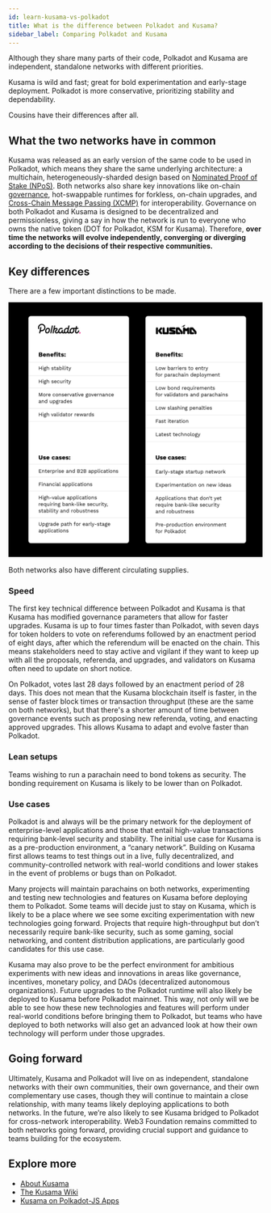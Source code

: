 ```yaml
---
id: learn-kusama-vs-polkadot
title: What is the difference between Polkadot and Kusama?
sidebar_label: Comparing Polkadot and Kusama
---
```


Although they share many parts of their code, Polkadot and Kusama are independent, standalone
networks with different priorities.

Kusama is wild and fast; great for bold experimentation and early-stage deployment. Polkadot is more
conservative, prioritizing stability and dependability.

Cousins have their differences after all.

## What the two networks have in common

Kusama was released as an early version of the same code to be used in Polkadot, which means they
share the same underlying architecture: a multichain, heterogeneously-sharded design based on
[Nominated Proof of Stake (NPoS)](learn-consensus.md). Both networks also share key innovations like
on-chain [governance](learn-governance.md), hot-swappable runtimes for forkless, on-chain upgrades,
and [Cross-Chain Message Passing (XCMP)](learn-crosschain.md) for interoperability. Governance on
both Polkadot and Kusama is designed to be decentralized and permissionless, giving a say in how the
network is run to everyone who owns the native token (DOT for Polkadot, KSM for Kusama). Therefore,
**over time the networks will evolve independently, converging or diverging according to the
decisions of their respective communities.**

## Key differences

There are a few important distinctions to be made.

![polkadot_vs_kusama](assets/Cousins_2.png)

Both networks also have different circulating supplies.

### Speed

The first key technical difference between Polkadot and Kusama is that Kusama has modified
governance parameters that allow for faster upgrades. Kusama is up to four times faster than
Polkadot, with seven days for token holders to vote on referendums followed by an enactment period
of eight days, after which the referendum will be enacted on the chain. This means stakeholders need
to stay active and vigilant if they want to keep up with all the proposals, referenda, and upgrades,
and validators on Kusama often need to update on short notice.

On Polkadot, votes last 28 days followed by an enactment period of 28 days. This does not mean that
the Kusama blockchain itself is faster, in the sense of faster block times or transaction throughput
(these are the same on both networks), but that there's a shorter amount of time between governance
events such as proposing new referenda, voting, and enacting approved upgrades. This allows Kusama
to adapt and evolve faster than Polkadot.

### Lean setups

Teams wishing to run a parachain need to bond tokens as security. The bonding requirement on Kusama
is likely to be lower than on Polkadot.

### Use cases

Polkadot is and always will be the primary network for the deployment of enterprise-level
applications and those that entail high-value transactions requiring bank-level security and
stability. The initial use case for Kusama is as a pre-production environment, a “canary network”.
Building on Kusama first allows teams to test things out in a live, fully decentralized, and
community-controlled network with real-world conditions and lower stakes in the event of problems or
bugs than on Polkadot.

Many projects will maintain parachains on both networks, experimenting and testing new technologies
and features on Kusama before deploying them to Polkadot. Some teams will decide just to stay on
Kusama, which is likely to be a place where we see some exciting experimentation with new
technologies going forward. Projects that require high-throughput but don’t necessarily require
bank-like security, such as some gaming, social networking, and content distribution applications,
are particularly good candidates for this use case.

Kusama may also prove to be the perfect environment for ambitious experiments with new ideas and
innovations in areas like governance, incentives, monetary policy, and DAOs (decentralized
autonomous organizations). Future upgrades to the Polkadot runtime will also likely be deployed to
Kusama before Polkadot mainnet. This way, not only will we be able to see how these new technologies
and features will perform under real-world conditions before bringing them to Polkadot, but teams
who have deployed to both networks will also get an advanced look at how their own technology will
perform under those upgrades.

## Going forward

Ultimately, Kusama and Polkadot will live on as independent, standalone networks with their own
communities, their own governance, and their own complementary use cases, though they will continue
to maintain a close relationship, with many teams likely deploying applications to both networks. In
the future, we’re also likely to see Kusama bridged to Polkadot for cross-network interoperability.
Web3 Foundation remains committed to both networks going forward, providing crucial support and
guidance to teams building for the ecosystem.

## Explore more

- [About Kusama](https://kusama.network)
- [The Kusama Wiki](https://guide.kusama.network)
- [Kusama on Polkadot-JS Apps](https://kusama.dotapps.io)
